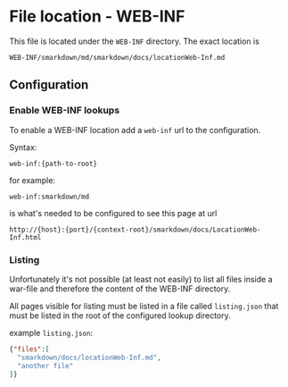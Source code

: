 # File location - WEB-INF


This file is located under the ``WEB-INF`` directory. The exact location is

```
WEB-INF/smarkdown/md/smarkdown/docs/locationWeb-Inf.md
```



## Configuration


### Enable WEB-INF lookups

To enable a WEB-INF location add a ``web-inf`` url to the configuration. 

Syntax:
```
web-inf:{path-to-root}
```


for example:
```
web-inf:smarkdown/md
``` 
is what's needed to be configured to see this page at url
```
http://{host}:{port}/{context-root}/smarkdown/docs/LocationWeb-Inf.html
```


### Listing

Unfortunately it's not possible (at least not easily) to list all files 
inside a war-file and therefore the content of the WEB-INF directory.


All pages visible for listing must be listed in a file called ``listing.json`` that
must be listed in the root of the configured lookup directory.


example ``listing.json``:

```json
{"files":[
  "smarkdown/docs/locationWeb-Inf.md",
  "another file"
]}
```
